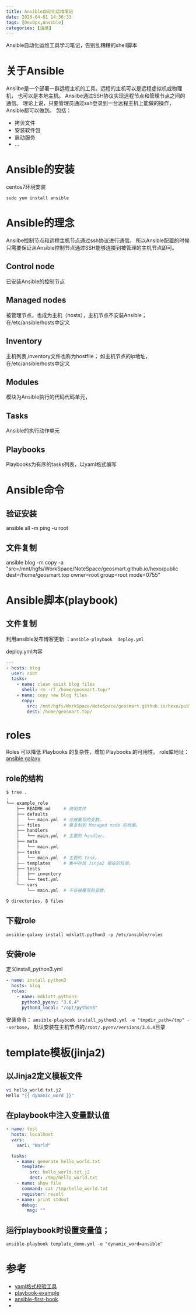 ```yaml
---
title: Ansible自动化运维笔记
date: 2020-04-01 14:36:33
tags: [DevOps,Ansible]
categories: [运维]
---
```


Ansible自动化运维工具学习笔记，告别乱糟糟的shell脚本
<!-- more -->

# 关于Ansible
Ansilbe是一个部署一群远程主机的工具。远程的主机可以是远程虚拟机或物理机， 也可以是本地主机。
Ansilbe通过SSH协议实现远程节点和管理节点之间的通信。
理论上说，只要管理员通过ssh登录到一台远程主机上能做的操作，Ansible都可以做到。
包括：
* 拷贝文件
* 安装软件包
* 启动服务
* …

# Ansible的安装
centos7环境安装
```
sudo yum install ansible
```

# Ansible的理念
Ansilbe控制节点和远程主机节点通过ssh协议进行通信。
所以Ansible配置的时候只需要保证从Ansible控制节点通过SSH能够连接到被管理的主机节点即可。

## Control node
已安装Ansible的控制节点

## Managed nodes
被管理节点，也成为主机（hosts），主机节点不安装Ansible；
在/etc/ansible/hosts中定义

## Inventory
主机列表,inventory文件也称为hostfile；
如主机节点的ip地址，在/etc/ansible/hosts中定义

## Modules
模块为Ansible执行的代码代码单元，

## Tasks
Ansible的执行动作单元

## Playbooks
Playbooks为有序的tasks列表，以yaml格式编写

# Ansible命令
## 验证安装
ansible all -m ping -u root

## 文件复制
ansible blog -m copy -a "src=/mnt/hgfs/WorkSpace/NoteSpace/geosmart.github.io/hexo/public dest=/home/geosmart.top  owner=root group=root mode=0755"

# Ansible脚本(playbook)
## 文件复制
利用ansible发布博客更新 ：`ansible-playbook  deploy.yml`

deploy.yml内容
```yaml
---
- hosts: blog
  user: root
  tasks:
    - name: clean exist blog files
      shell: rm -rf /home/geosmart.top/*
    - name: copy new blog files
      copy:
        src: /mnt/hgfs/WorkSpace/NoteSpace/geosmart.github.io/hexo/public/
        dest: /home/geosmart.top/
```

# roles
Roles 可以降低 Playbooks 的复杂性，增加 Playbooks 的可用性。
role库地址：[ansible galaxy](https://galaxy.ansible.com/)
## role的结构
```bash
$ tree .
.
└── example_role
    ├── README.md     # 说明文件
    ├── defaults
    │   └── main.yml  # 可被覆写的变数。
    ├── files         # 需复制到 Managed node 的档案。
    ├── handlers
    │   └── main.yml  # 主要的 handler。
    ├── meta
    │   └── main.yml
    ├── tasks
    │   └── main.yml  # 主要的 task。
    ├── templates     # 集中存放 Jinja2 模板的目录。
    ├── tests
    │   ├── inventory
    │   └── test.yml
    └── vars
        └── main.yml  # 不该被覆写的变数。

9 directories, 8 files
```

## 下载role
`ansible-galaxy install mdklatt.python3 -p /etc/ansible/roles `

## 安装role
定义install_python3.yml
```yaml
- name: install python3
  hosts: blog
  roles:
    - name: mdklatt.python3
      python3_pyenv: "3.6.4"
      python3_local: "/opt/python3"
```

安装命令： `ansible-playbook install_python3.yml -e "tmpdir_path=/tmp" --verbose`，
默认安装在主机节点的`/root/.pyenv/versions/3.6.4`目录

# template模板(jinja2)
## 以Jinja2定义模板文件
```bash
vi hello_world.txt.j2
Hello "{{ dynamic_word }}"
```
## 在playbook中注入变量默认值
```yaml
- name: test
  hosts: localhost
  vars:
    var1: "World"

  tasks:
    - name: generate hello_world.txt
      template:
         src: hello_world.txt.j2
         dest: /tmp/hello_world.txt
    - name: show file
      command: cat /tmp/hello_world.txt
      register: result    
    - name: print stdout
      debug:
        msg: ""
```
## 运行playbook时设置变量值；
`ansible-playbook template_demo.yml -e "dynamic_word=ansible"`

# 参考
* [yaml格式校验工具](http://www.bejson.com/validators/yaml/)
* [playbook-example](https://github.com/ansible/ansible-examples)
* [ansible-first-book](https://www.gitbook.com/book/ansible-book/ansible-first-book)
* 